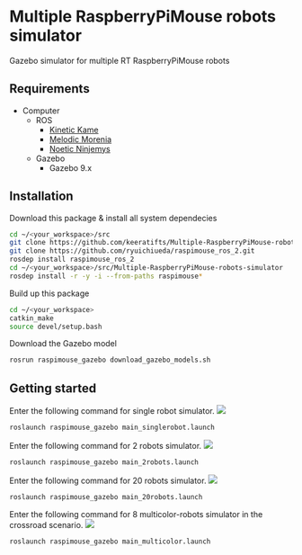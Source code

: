# Multiple RaspberryPiMouse robots simulator
Gazebo simulator for multiple RT RaspberryPiMouse robots

## Requirements

- Computer
  - ROS
    - [Kinetic Kame](http://wiki.ros.org/kinetic/Installation/Ubuntu)
    - [Melodic Morenia](http://wiki.ros.org/melodic/Installation/Ubuntu)
    - [Noetic Ninjemys](http://wiki.ros.org/noetic/Installation/Ubuntu)
  - Gazebo
    - Gazebo 9.x

## Installation

Download this package & install all system dependecies
```sh
cd ~/<your_workspace>/src
git clone https://github.com/keeratifts/Multiple-RaspberryPiMouse-robots-simulator.git
git clone https://github.com/ryuichiueda/raspimouse_ros_2.git
rosdep install raspimouse_ros_2
cd ~/<your_workspace>/src/Multiple-RaspberryPiMouse-robots-simulator
rosdep install -r -y -i --from-paths raspimouse*
```
Build up this package
```sh
cd ~/<your_workspace>
catkin_make
source devel/setup.bash
```
Download the Gazebo model
```sh
rosrun raspimouse_gazebo download_gazebo_models.sh
```

## Getting started
Enter the following command for single robot simulator.
<img src= https://user-images.githubusercontent.com/76491592/163380533-5103b6ea-b992-492e-9933-5321be3ad36c.png>
```sh
roslaunch raspimouse_gazebo main_singlerobot.launch 
```
Enter the following command for 2 robots simulator.
<img src= https://user-images.githubusercontent.com/76491592/163373737-49ad4113-e28f-4b1a-8045-f6bcfc0de880.png>
```sh
roslaunch raspimouse_gazebo main_2robots.launch
```
Enter the following command for 20 robots simulator.
<img src= https://user-images.githubusercontent.com/76491592/163380538-98233b19-4b15-424c-88c8-25b922b0ae73.png>
```sh
roslaunch raspimouse_gazebo main_20robots.launch
```
Enter the following command for 8 multicolor-robots simulator in the crossroad scenario.
<img src= https://user-images.githubusercontent.com/76491592/163380323-3e26d3a3-fa07-47b1-ad64-1b29eac75bc6.png>
```sh
roslaunch raspimouse_gazebo main_multicolor.launch 
```



